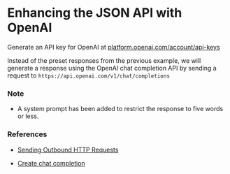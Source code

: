 # Enhancing the JSON API with OpenAI



Generate an API key for OpenAI at [platform.openai.com/account/api-keys](https://platform.openai.com/account/api-keys) 


Instead of the preset responses from the previous example, we will generate a response using the OpenAI chat completion API by sending a request to `https://api.openai.com/v1/chat/completions`


### Note


- A system prompt has been added to restrict the response to five words or less.

### References

- [Sending Outbound HTTP Requests](https://developer.fermyon.com/spin/javascript-components#sending-outbound-http-requests)

- [Create chat completion](https://platform.openai.com/docs/api-reference/chat/create)